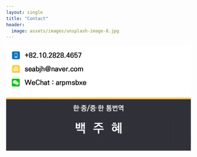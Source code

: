 ```yaml
---
layout: single
title: "Contact"
header:
  image: assets/images/unsplash-image-8.jpg
---
```


![KakaoTalk_20231027_153917559_03](../images/2023-10-29/KakaoTalk_20231027_153917559_03.jpg)
